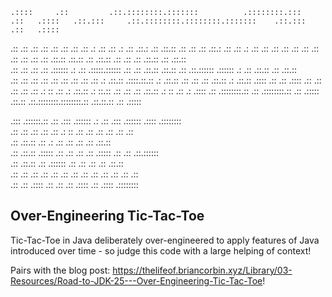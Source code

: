    .::::     .::         .::.::::::::.:::::::          .::::::::.:::     .::   .::::   .::.:::     .::.::::::::.::::::::.:::::::    .::.:::     .::   .::::   
  .::    .::   .::       .:: .::      .::    .::        .::      .: .::   .:: .:    .:: .::.: .::   .::.::      .::      .::    .::  .::.: .::   .:: .:    .:: 
.::        .::  .::     .::  .::      .::    .::        .::      .:: .::  .::.::        .::.:: .::  .::.::      .::      .::    .::  .::.:: .::  .::.::        
.::        .::   .::   .::   .::::::  .: .::      .:::::.::::::  .::  .:: .::.::        .::.::  .:: .::.::::::  .::::::  .: .::      .::.::  .:: .::.::        
.::        .::    .:: .::    .::      .::  .::          .::      .::   .: .::.::   .::::.::.::   .: .::.::      .::      .::  .::    .::.::   .: .::.::   .::::
  .::     .::      .::::     .::      .::    .::        .::      .::    .: :: .::    .: .::.::    .: ::.::      .::      .::    .::  .::.::    .: :: .::    .: 
    .::::           .::      .::::::::.::      .::      .::::::::.::      .::  .:::::   .::.::      .::.::::::::.::::::::.::      .::.::.::      .::  .:::::   
                                                                                                                                                               
.::: .::::::.::    .::         .::: .::::::      .:           .::         .::: .::::::    .::::     .::::::::                                                  
     .::    .:: .::   .::           .::         .: ::      .::   .::           .::      .::    .::  .::                                                        
     .::    .::.::                  .::        .:  .::    .::                  .::    .::        .::.::                                                        
     .::    .::.::       .:::::     .::       .::   .::   .::       .:::::     .::    .::        .::.::::::                                                    
     .::    .::.::                  .::      .:::::: .::  .::                  .::    .::        .::.::                                                        
     .::    .:: .::   .::           .::     .::       .::  .::   .::           .::      .::     .:: .::                                                        
     .::    .::   .::::             .::    .::         .::   .::::             .::        .::::     .::::::::                                                  


Over-Engineering Tic-Tac-Toe
---

Tic-Tac-Toe in Java deliberately over-engineered to apply features of Java introduced over time - so judge this code with a large helping of context!

Pairs with the blog post: https://thelifeof.briancorbin.xyz/Library/03-Resources/Road-to-JDK-25---Over-Engineering-Tic-Tac-Toe!
